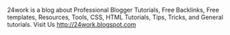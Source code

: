 24work is a blog about Professional Blogger Tutorials, Free Backlinks, Free templates, Resources, Tools, CSS, HTML Tutorials, Tips, Tricks, and General tutorials. Visit Us http://24work.blogspot.com